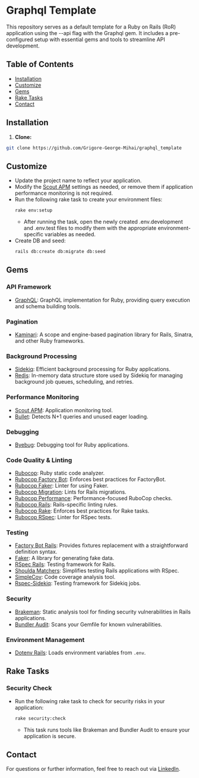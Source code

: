 # Graphql Template

This repository serves as a default template for a Ruby on Rails (RoR) application using the --api flag with the Graphql gem. It includes a pre-configured setup with essential gems and tools to streamline API development.

## Table of Contents

- [Installation](#installation)
- [Customize](#customize)
- [Gems](#gems)
- [Rake Tasks](#rake-tasks)
- [Contact](#contact)

## Installation

1. **Clone:**

```bash
git clone https://github.com/Grigore-George-Mihai/graphql_template
```

## Customize

- Update the project name to reflect your application.
- Modify the [Scout APM](https://github.com/scoutapp/scout_apm_ruby) settings as needed, or remove them if application performance monitoring is not required.
- Run the following rake task to create your environment files:
    ```bash
    rake env:setup
    ````
  - After running the task, open the newly created .env.development and .env.test files to modify them with the appropriate environment-specific variables as needed.
- Create DB and seed:
    ```bash
    rails db:create db:migrate db:seed
    ````

## Gems

### API Framework
- [GraphQL](https://github.com/rmosolgo/graphql-ruby): GraphQL implementation for Ruby, providing query execution and schema building tools.

### Pagination
- [Kaminari](https://github.com/kaminari/kaminari): A scope and engine-based pagination library for Rails, Sinatra, and other Ruby frameworks.

### Background Processing
- [Sidekiq](https://github.com/mperham/sidekiq): Efficient background processing for Ruby applications.
- [Redis](https://github.com/redis/redis-rb): In-memory data structure store used by Sidekiq for managing background job queues, scheduling, and retries.

### Performance Monitoring
- [Scout APM](https://github.com/scoutapp/scout_apm_ruby): Application monitoring tool.
- [Bullet](https://github.com/flyerhzm/bullet): Detects N+1 queries and unused eager loading.

### Debugging
- [Byebug](https://github.com/deivid-rodriguez/byebug): Debugging tool for Ruby applications.

### Code Quality & Linting
- [Rubocop](https://github.com/rubocop/rubocop): Ruby static code analyzer.
- [Rubocop Factory Bot](https://github.com/rubocop/rubocop-factory_bot): Enforces best practices for FactoryBot.
- [Rubocop Faker](https://github.com/koic/rubocop-faker): Linter for using Faker.
- [Rubocop Migration](https://github.com/r7kamura/rubocop-migration): Lints for Rails migrations.
- [Rubocop Performance](https://github.com/rubocop/rubocop-performance): Performance-focused RuboCop checks.
- [Rubocop Rails](https://github.com/rubocop/rubocop-rails): Rails-specific linting rules.
- [Rubocop Rake](https://github.com/rubocop/rubocop-rake): Enforces best practices for Rake tasks.
- [Rubocop RSpec](https://github.com/rubocop/rubocop-rspec): Linter for RSpec tests.

### Testing
- [Factory Bot Rails](https://github.com/thoughtbot/factory_bot_rails): Provides fixtures replacement with a straightforward definition syntax.
- [Faker](https://github.com/faker-ruby/faker): A library for generating fake data.
- [RSpec Rails](https://github.com/rspec/rspec-rails): Testing framework for Rails.
- [Shoulda Matchers](https://github.com/thoughtbot/shoulda-matchers): Simplifies testing Rails applications with RSpec.
- [SimpleCov](https://github.com/simplecov-ruby/simplecov): Code coverage analysis tool.
- [Rspec-Sidekiq](https://github.com/philostler/rspec-sidekiq): Testing framework for Sidekiq jobs.

### Security
- [Brakeman](https://github.com/presidentbeef/brakeman): Static analysis tool for finding security vulnerabilities in Rails applications.
- [Bundler Audit](https://github.com/rubysec/bundler-audit): Scans your Gemfile for known vulnerabilities.

### Environment Management
- [Dotenv Rails](https://github.com/bkeepers/dotenv): Loads environment variables from `.env`.

## Rake Tasks

### Security Check
- Run the following rake task to check for security risks in your application:

    ```bash
    rake security:check
    ```

  - This task runs tools like Brakeman and Bundler Audit to ensure your application is secure.

## Contact
For questions or further information, feel free to reach out via [LinkedIn](https://www.linkedin.com/in/grigore-george-mihai-73981b86/).
